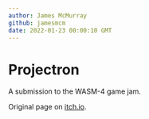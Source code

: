 ```yaml
---
author: James McMurray
github: jamesmcm
date: 2022-01-23 00:00:10 GMT
---
```


# Projectron

A submission to the WASM-4 game jam.

Original page on [itch.io](https://jamesmcm.itch.io/projectron).
